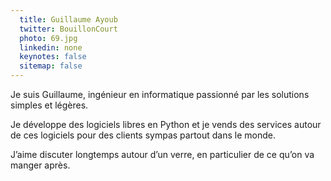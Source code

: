 ```yaml
---
  title: Guillaume Ayoub
  twitter: BouillonCourt
  photo: 69.jpg
  linkedin: none
  keynotes: false
  sitemap: false
---
```

Je suis Guillaume, ingénieur en informatique passionné par les solutions simples et légères. 

Je développe des logiciels libres en Python et je vends des services autour de ces logiciels pour des clients sympas partout dans le monde. 

J’aime discuter longtemps autour d’un verre, en particulier de ce qu’on va manger après.
